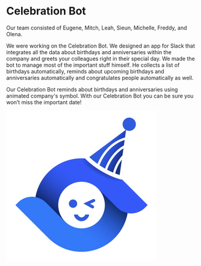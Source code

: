 # Celebration Bot

Our team consisted of Eugene, Mitch, Leah, Sieun, Michelle, Freddy, and Olena. 

We were working on the Celebration Bot. We designed an app for Slack that integrates all the data
about birthdays and anniversaries within the company and greets your colleagues right in their 
special day. We made the bot to manage most of the important stuff himself. He collects a list of 
birthdays automatically, reminds about upcoming birthdays and anniversaries automatically and 
congratulates people automatically as well.
 
Our Celebration Bot reminds about birthdays and anniversaries using animated company's symbol.
With our Celebration Bot you can be sure you won’t miss the important date!


![Celebration Bot](profileBot.jpg)


 
